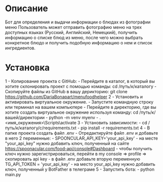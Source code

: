 # Описание
Бот для определения и выдачи информации о блюдах из фотографии меню 
Пользователь может отправить фотографию меню на трех доступных языках (Русский, Английский, Немецкий), получить информацию о списке блюд из меню, после чего можно выбрать конкретное блюдо и получить подобную информацию о нем и список ингредиентов.


# Установка
1 - Копирование проекта с GitHub:
    - Перейдите в каталог, в который вы хотите склонировать проект с помощью команды: cd /путь/к/каталогу
    - Скопируйте файлы из GitHub в вашу дерикторию: git clone https://github.com/DariaBonapart/menufoodhelper
2 - Установить и активировать виртуальное окружение.
    - Запустите командную строку или терминал на вашем компьютере
    - Перейдите в директорию, где вы хотите создать виртуальное окружение используя команду: cd /путь/к/вашей/директории
    - python -m venv myenv
    - .\<имя_окружения>\Scripts\activate
3 -  Установить зависимости:
    - cd /путь/к/каталогу/с/requirements.txt
    - pip install -r requirements.txt
4 - В папке проекта создать файл .env
    - Отредактируйте файл .env и добавьте в него 2 переменные:
    - SPOONCULAR_API_KEY='your_api_key' 
    - на месте "your_api_key" нужно добавить ключ, полученный на сайте https://spoonacular.com/food-api/console#Dashboard
    - чтобы получить ключ нужно зарегистрироваться, перейти в my console => profile => скопировать api key
    - в файл .env добавьте вторую переменную TG_API_TOKEN = 'your_api_key'
    - на место your_api_key нужно добавить ключ, полученный у BotFather в телеграме
5 - Запустить бота:
    - python main.py

